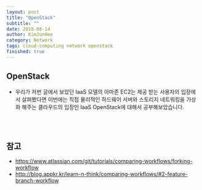 ```yaml
---
layout: post
title: "OpenStack"
subtitle: ""
date: 2018-08-14
author: KimJunHee
category: Network
tags: cloud-computing network openstack
finished: true
---
```


## OpenStack

* 우리가 저번 글에서 보았던 IaaS 모델의 아마존 EC2는 제공 받는 사용자의 입장에서 살펴봤다면 이번에는 직접 물리적인 하드웨어 서버와 스토리지 네트워킹을 가상화 해주는 클라우드의 입장인 IaaS OpenStack에 대해서 공부해보았습니다.


<br/><br/>
## 참고

* <https://www.atlassian.com/git/tutorials/comparing-workflows/forking-workflow>
* <http://blog.appkr.kr/learn-n-think/comparing-workflows/#2-feature-branch-workflow>
